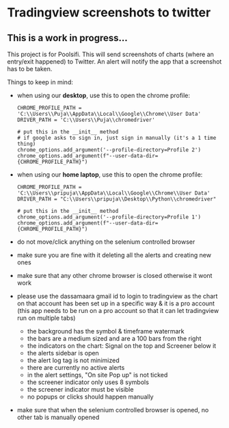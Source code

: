 
# Tradingview screenshots to twitter

## This is a work in progress...

This project is for Poolsifi. This will send screenshots of charts (where an entry/exit happened) to Twitter.
An alert will notify the app that a screenshot has to be taken.

Things to keep in mind:

- when using our **desktop**, use this to open the chrome profile:
    ```
    CHROME_PROFILE_PATH = 'C:\\Users\\Puja\\AppData\\Local\\Google\\Chrome\\User Data'
    DRIVER_PATH = 'C:\\Users\\Puja\\chromedriver'

    # put this in the __init__ method
    # if google asks to sign in, just sign in manually (it's a 1 time thing)
    chrome_options.add_argument('--profile-directory=Profile 2')
    chrome_options.add_argument(f"--user-data-dir={CHROME_PROFILE_PATH}")
    ```

- when using our **home laptop**, use this to open the chrome profile:
    ```
    CHROME_PROFILE_PATH = 'C:\\Users\\pripuja\\AppData\\Local\\Google\\Chrome\\User Data'
    DRIVER_PATH = "C:\\Users\\pripuja\\Desktop\\Python\\chromedriver"

    # put this in the __init__ method
    chrome_options.add_argument('--profile-directory=Profile 1')
    chrome_options.add_argument(f"--user-data-dir={CHROME_PROFILE_PATH}")
    ```

- do not move/click anything on the selenium controlled browser
- make sure you are fine with it deleting all the alerts and creating new ones
- make sure that any other chrome browser is closed otherwise it wont work
- please use the dassamaara gmail id to login to tradingview as the chart on that account has been set up in a specific way & it is a pro account (this app needs to be run on a pro account so that it can let tradingview run on multiple tabs)
    - the background has the symbol & timeframe watermark
    - the bars are a medium sized and are a 100 bars from the right
    - the indicators on the chart: Signal on the top and Screener below it
    - the alerts sidebar is open
    - the alert log tag is not minimized
    - there are currently no active alerts
    - in the alert settings, "On site Pop up" is not ticked
    - the screener indicator only uses 8 symbols
    - the screener indicator must be visible
    - no popups or clicks should happen manually
- make sure that when the selenium controlled browser is opened, no other tab is manually opened